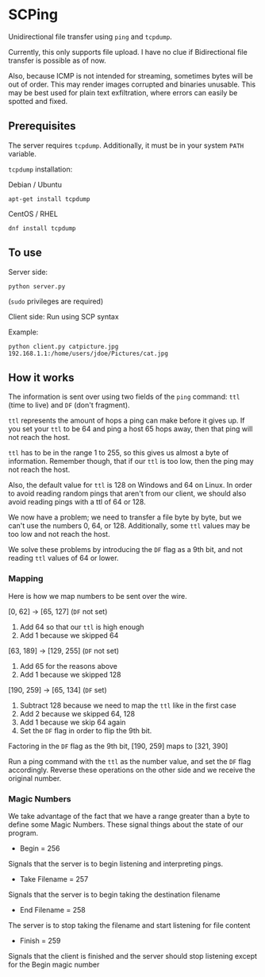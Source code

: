# SCPing

Unidirectional file transfer using `ping` and `tcpdump`.

Currently, this only supports file upload. I have no clue if Bidirectional file transfer is possible as of now.

Also, because ICMP is not intended for streaming, sometimes bytes will be out of order. This may render images corrupted and binaries unusable. This may be best used for plain text exfiltration, where errors can easily be spotted and fixed.

## Prerequisites

The server requires `tcpdump`. Additionally, it must be in your system `PATH` variable.

`tcpdump` installation:

Debian / Ubuntu

`apt-get install tcpdump`

CentOS / RHEL

`dnf install tcpdump`

## To use

Server side: 

`python server.py`

(`sudo` privileges are required)

Client side: Run using SCP syntax

Example:

`python client.py catpicture.jpg 192.168.1.1:/home/users/jdoe/Pictures/cat.jpg`

## How it works

The information is sent over using two fields of the `ping` command: `ttl` (time to live) and `DF` (don't fragment).

`ttl` represents the amount of hops a ping can make before it gives up. If you set your `ttl` to be 64 and ping a host 65 hops away, then that ping will not reach the host.

`ttl` has to be in the range 1 to 255, so this gives us almost a byte of information. Remember though, that if our `ttl` is too low, then the ping may not reach the host.

Also, the default value for `ttl` is 128 on Windows and 64 on Linux. In order to avoid reading random pings that aren't from our client, we should also avoid reading pings with a ttl of 64 or 128.

We now have a problem; we need to transfer a file byte by byte, but we can't use the numbers 0, 64, or 128. Additionally, some `ttl` values may be too low and not reach the host.

We solve these problems by introducing the `DF` flag as a 9th bit, and not reading `ttl` values of 64 or lower.

### Mapping

Here is how we map numbers to be sent over the wire.

[0, 62] -> [65, 127] (`DF` not set)

1. Add 64 so that our `ttl` is high enough
2. Add 1 because we skipped 64

[63, 189] -> [129, 255] (`DF` not set)

1. Add 65 for the reasons above
2. Add 1 because we skipped 128

[190, 259] -> [65, 134] (`DF` set)

1. Subtract 128 because we need to map the `ttl` like in the first case
2. Add 2 because we skipped 64, 128
3. Add 1 because we skip 64 again
4. Set the `DF` flag in order to flip the 9th bit.

Factoring in the `DF` flag as the 9th bit, [190, 259] maps to [321, 390]

Run a ping command with the `ttl` as the number value, and set the `DF` flag accordingly. Reverse these operations on the other side and we receive the original number.

### Magic Numbers

We take advantage of the fact that we have a range greater than a byte to define some Magic Numbers. These signal things about the state of our program.

- Begin = 256

Signals that the server is to begin listening and interpreting pings.

- Take Filename = 257

Signals that the server is to begin taking the destination filename

- End Filename = 258

The server is to stop taking the filename and start listening for file content

- Finish = 259

Signals that the client is finished and the server should stop listening except for the Begin magic number